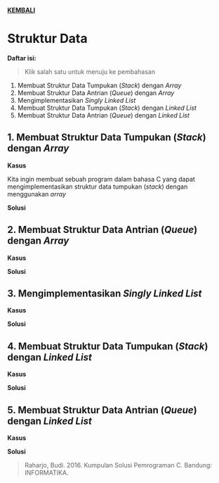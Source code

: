 [**KEMBALI**](../README.md)

# Struktur Data

**Daftar isi:**

> Klik salah satu untuk menuju ke pembahasan

1. Membuat Struktur Data Tumpukan (*Stack*) dengan *Array*
2. Membuat Struktur Data Antrian (*Queue*) dengan *Array*
3. Mengimplementasikan *Singly Linked List*
4. Membuat Struktur Data Tumpukan (*Stack*) dengan *Linked List*
5. Membuat Struktur Data Antrian (*Queue*) dengan *Linked List*

## 1. Membuat Struktur Data Tumpukan (*Stack*) dengan *Array*

**Kasus**

Kita ingin membuat sebuah program dalam bahasa C yang dapat mengimplementasikan struktur data tumpukan (*stack*) dengan menggunakan *array*

**Solusi**

## 2. Membuat Struktur Data Antrian (*Queue*) dengan *Array*

**Kasus**

**Solusi**

## 3. Mengimplementasikan *Singly Linked List*

**Kasus**

**Solusi**

## 4. Membuat Struktur Data Tumpukan (*Stack*) dengan *Linked List*

**Kasus**

**Solusi**

## 5. Membuat Struktur Data Antrian (*Queue*) dengan *Linked List*

**Kasus**

**Solusi**

> Raharjo, Budi. 2016. Kumpulan Solusi Pemrograman C. Bandung: INFORMATIKA.
